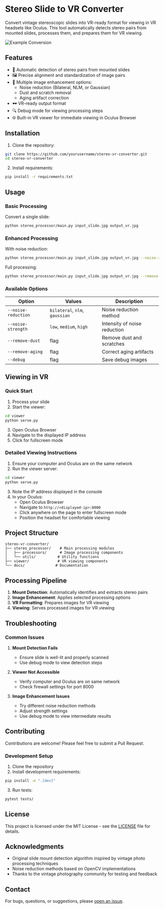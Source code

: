 # Stereo Slide to VR Converter

Convert vintage stereoscopic slides into VR-ready format for viewing in VR headsets like Oculus. This tool automatically detects stereo pairs from mounted slides, processes them, and prepares them for VR viewing.

![Example Conversion](docs/example.jpg)

## Features

- 🎯 Automatic detection of stereo pairs from mounted slides
- 🖼️ Precise alignment and standardization of image pairs
- 🔄 Multiple image enhancement options:
  - Noise reduction (Bilateral, NLM, or Gaussian)
  - Dust and scratch removal
  - Aging artifact correction
- 🕶️ VR-ready output format
- 🔍 Debug mode for viewing processing steps
- 🌐 Built-in VR viewer for immediate viewing in Oculus Browser

## Installation

1. Clone the repository:
```bash
git clone https://github.com/yourusername/stereo-vr-converter.git
cd stereo-vr-converter
```

2. Install requirements:
```bash
pip install -r requirements.txt
```

## Usage

### Basic Processing

Convert a single slide:
```bash
python stereo_processor/main.py input_slide.jpg output_vr.jpg
```

### Enhanced Processing

With noise reduction:
```bash
python stereo_processor/main.py input_slide.jpg output_vr.jpg --noise-reduction bilateral --noise-strength medium
```

Full processing:
```bash
python stereo_processor/main.py input_slide.jpg output_vr.jpg --remove-dust --remove-aging --noise-reduction bilateral
```

### Available Options

| Option | Values | Description |
|--------|--------|-------------|
| `--noise-reduction` | `bilateral`, `nlm`, `gaussian` | Noise reduction method |
| `--noise-strength` | `low`, `medium`, `high` | Intensity of noise reduction |
| `--remove-dust` | flag | Remove dust and scratches |
| `--remove-aging` | flag | Correct aging artifacts |
| `--debug` | flag | Save debug images |

## Viewing in VR

### Quick Start
1. Process your slide
2. Start the viewer:
```bash
cd viewer
python serve.py
```
3. Open Oculus Browser
4. Navigate to the displayed IP address
5. Click for fullscreen mode

### Detailed Viewing Instructions

1. Ensure your computer and Oculus are on the same network
2. Run the viewer server:
```bash
cd viewer
python serve.py
```
3. Note the IP address displayed in the console
4. In your Oculus:
   - Open Oculus Browser
   - Navigate to `http://<displayed-ip>:8000`
   - Click anywhere on the page to enter fullscreen mode
   - Position the headset for comfortable viewing

## Project Structure

```
stereo-vr-converter/
├── stereo_processor/    # Main processing modules
│   ├── processors/      # Image processing components
│   └── utils/          # Utility functions
├── viewer/             # VR viewing components
└── docs/              # Documentation
```

## Processing Pipeline

1. **Mount Detection**: Automatically identifies and extracts stereo pairs
2. **Image Enhancement**: Applies selected processing options
3. **VR Formatting**: Prepares images for VR viewing
4. **Viewing**: Serves processed images for VR viewing

## Troubleshooting

### Common Issues

1. **Mount Detection Fails**
   - Ensure slide is well-lit and properly scanned
   - Use debug mode to view detection steps

2. **Viewer Not Accessible**
   - Verify computer and Oculus are on same network
   - Check firewall settings for port 8000

3. **Image Enhancement Issues**
   - Try different noise reduction methods
   - Adjust strength settings
   - Use debug mode to view intermediate results

## Contributing

Contributions are welcome! Please feel free to submit a Pull Request.

### Development Setup

1. Clone the repository
2. Install development requirements:
```bash
pip install -e ".[dev]"
```
3. Run tests:
```bash
pytest tests/
```

## License

This project is licensed under the MIT License - see the [LICENSE](LICENSE) file for details.

## Acknowledgments

- Original slide mount detection algorithm inspired by vintage photo processing techniques
- Noise reduction methods based on OpenCV implementations
- Thanks to the vintage photography community for testing and feedback

## Contact

For bugs, questions, or suggestions, please [open an issue](https://github.com/yourusername/stereo-vr-converter/issues).
